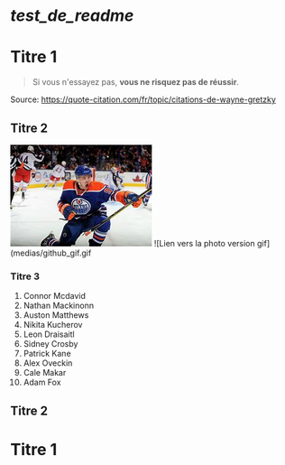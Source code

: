 # *test_de_readme*

# Titre 1
> Si vous n'essayez pas, **vous ne risquez pas de réussir**.


Source: https://quote-citation.com/fr/topic/citations-de-wayne-gretzky

## Titre 2

![lien vers photo ](medias/github.jfif)
![Lien vers la photo version gif](medias/github_gif.gif

### Titre 3
1. Connor Mcdavid
2. Nathan Mackinonn
3. Auston Matthews
4. Nikita Kucherov
5. Leon Draisaitl
6. Sidney Crosby
7. Patrick Kane
8. Alex Oveckin
9. Cale Makar
10. Adam Fox

## Titre 2 

# Titre 1
